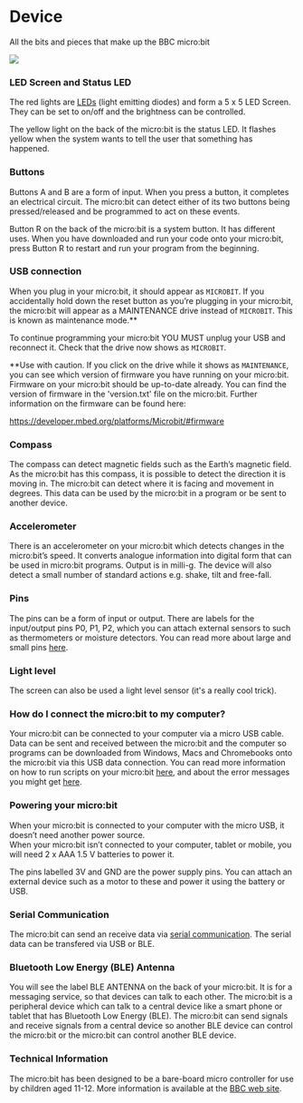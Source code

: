 # Device

All the bits and pieces that make up the BBC micro:bit

![](/static/mb/device-0.png)

### LED Screen and Status LED

The red lights are [LEDs](/device/screen) (light emitting diodes) and form a 5 x 5 LED Screen. 
They can be set to on/off and the brightness can be controlled.

The yellow light on the back of the micro:bit is the status LED.
It flashes yellow when the system wants to tell the user that something has happened.

### Buttons

Buttons A and B are a form of input.  When you press a button, it completes an electrical circuit. 
The micro:bit can detect either of its two buttons being pressed/released and be programmed 
to act on these events.

Button R on the back of the micro:bit is a system button. It has different uses. 
When you have downloaded and run your code onto your micro:bit, press Button R to restart and run your program from the beginning.

### USB connection

When you plug in your micro:bit, it should appear as ``MICROBIT``. 
If you accidentally hold down the reset button as you’re plugging in your micro:bit, 
the micro:bit will appear as a MAINTENANCE drive instead of ``MICROBIT``. This is known as maintenance mode.**

To continue programming your micro:bit YOU MUST unplug your USB and reconnect it. Check that the drive now shows as ``MICROBIT``.

**Use with caution. If you click on the drive while it shows as ``MAINTENANCE``, 
you can see which version of firmware you have running on your micro:bit. 
Firmware on your micro:bit should be up-to-date already. 
You can find the version of firmware in the 'version.txt' file on the micro:bit. Further information on the firmware can be found here:

https://developer.mbed.org/platforms/Microbit/#firmware

### Compass

The compass can detect magnetic fields such as the Earth’s magnetic field. 
As the micro:bit has this compass, it is possible to detect the direction it is moving in. 
The micro:bit can detect where it is facing and movement in degrees. 
This data can be used by the micro:bit in a program or be sent to another device.

### Accelerometer

There is an accelerometer on your micro:bit which detects changes in the micro:bit’s speed. 
It converts analogue information into digital form that can be used in micro:bit programs. 
Output is in milli-g. The device will also detect a small number of standard actions e.g. shake, tilt and free-fall.

### Pins

The pins can be a form of input or output. 
There are labels for the input/output pins P0, P1, P2, which you can attach external sensors to such as thermometers or moisture detectors. 
You can read more about large and small pins [here](/device/pins).

### Light level

The screen can also be used a light level sensor (it's a really cool trick).

### How do I connect the micro:bit to my computer?

Your micro:bit can be connected to your computer via a micro USB cable. 
Data can be sent and received between the micro:bit and the computer so programs 
can be downloaded from Windows, Macs and Chromebooks onto the micro:bit via this USB data connection. 
You can read more information on how to run scripts on your micro:bit [here](/device/usb), 
and about the error messages you might get [here](/device/error-codes).

### Powering your micro:bit

When your micro:bit is connected to your computer with the micro USB, it doesn’t need another power source.  
When your micro:bit isn’t connected to your computer, tablet or mobile, you will need 2 x AAA 1.5 V batteries to power it.

The pins labelled 3V and GND are the power supply pins. 
You can attach an external device such as a motor to these and power it using the battery or USB.

### Serial Communication

The micro:bit can send an receive data via [serial communication](/device/serial). The serial data can be transfered via USB or BLE.

### Bluetooth Low Energy (BLE) Antenna

You will see the label BLE ANTENNA on the back of your micro:bit. It is for a messaging service, 
so that devices can talk to each other. The micro:bit is a peripheral 
device which can talk to a central device like a smart phone or tablet that has Bluetooth Low Energy (BLE). 
The micro:bit can send signals and receive signals from a central device so another BLE device can 
control the micro:bit or the micro:bit can control another BLE device.

### Technical Information

The micro:bit has been designed to be a bare-board micro controller for use by children aged 11-12. 
More information is available at the [BBC web site](http://www.microbit.co.uk/device).
